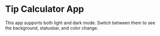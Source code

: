 # Tip Calculator App

This app supports both light and dark mode. Switch between them to see the background, statusbar, and color change.
